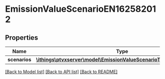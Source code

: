 # EmissionValueScenarioEN162582012

## Properties
Name | Type | Description | Notes
------------ | ------------- | ------------- | -------------
**scenarios** | [**\ithings\ptvxserver\model\EmissionValueScenarioTypeEN162582012[]**](EmissionValueScenarioTypeEN162582012.md) |  | [optional] 

[[Back to Model list]](../../README.md#documentation-for-models) [[Back to API list]](../../README.md#documentation-for-api-endpoints) [[Back to README]](../../README.md)

